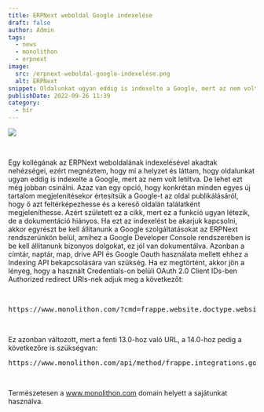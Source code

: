 ```yaml
---
title: ERPNext weboldal Google indexelése
draft: false
author: Admin
tags:
  - news
  - monolithon
  - erpnext
image:
  src: /erpnext-weboldal-google-indexelése.png
  alt: ERPNext
snippet: Oldalunkat ugyan eddig is indexelte a Google, mert az nem volt letiltva. De lehet ezt még jobban csinálni.
publishDate: 2022-09-26 11:39
category:
  - hír
---
```


<p><img src="/erpnext-weboldal-google-indexelése.png"></p><p><br></p><p>Egy kollégának az ERPNext weboldalának indexelésével akadtak nehézségei, ezért megnéztem, hogy mi a helyzet és láttam, hogy oldalunkat ugyan eddig is indexelte a Google, mert az nem volt letiltva. De lehet ezt még jobban csinálni. Azaz van egy opció, hogy konkrétan minden egyes új tartalom megjelenítésekor értesítsük a Google-t az oldal publikálásáról, hogy ő azt feltérképezhesse és a kereső oldalán találatként megjeleníthesse. Azért született ez a cikk, mert ez a funkció ugyan létezik, de a dokumentáció hiányos. Ha ezt az indexelést be akarjuk kapcsolni, akkor egyrészt be kell állítanunk a Google szolgáltatásokat az ERPNext rendszerünkön belül, amihez a Google Developer Console rendszerében is be kell állítanunk bizonyos dolgokat, ez jól van dokumentálva. Azonban a címtár, naptár, map, drive API és Google Oauth használata mellett ehhez a Indexing API bekapcsolására van szükség. Ha ez megtörtént, akkor jön a lényeg, hogy a használt Credentials-on belüli OAuth 2.0 Client IDs-ben Authorized redirect URIs-nek adjuk meg a következőt:</p><p><br></p><pre class="ql-code-block-container" spellcheck="false"><div class="ql-code-block" data-language="plain">https://www.monolithon.com/?cmd=frappe.website.doctype.website_settings.google_indexing.google_callback</div></pre><p><br></p><p>Ez azonban változott, mert a fenti 13.0-hoz való URL, a 14.0-hoz pedig a következőre is szükségvan:</p><pre class="ql-code-block-container" spellcheck="false"><div class="ql-code-block">https://www.monolithon.com/api/method/frappe.integrations.google_oauth.callback</div></pre><p><br></p><p>Természetesen a <a href="http://www.monolithon.com" rel="noopener noreferrer">www.monolithon.com</a> domain helyett a sajátunkat használva.</p>
